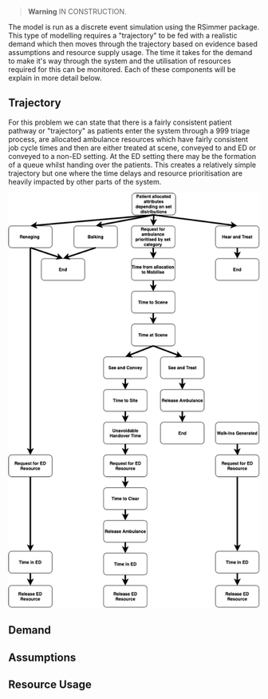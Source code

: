 > **Warning**
> IN CONSTRUCTION.

The model is run as a discrete event simulation using the RSimmer package.  This type of modelling requires a "trajectory" to be fed with a realistic demand which then moves through the trajectory based on evidence based assumptions and resource supply usage.  The time it takes for the demand to make it's way through the system and the utilisation of resources required for this can be monitored.  Each of these components will be explain in more detail below. 

## Trajectory

For this problem we can state that there is a fairly consistent patient pathway or "trajectory" as patients enter the system through a 999 triage process, are allocated ambulance resources which have fairly consistent job cycle times and then are either treated at scene, conveyed to and ED or conveyed to a non-ED setting.  At the ED setting there may be the formation of a queue whilst handing over the patients.  This creates a relatively simple trajectory but one where the time delays and resource prioritisation are heavily impacted by other parts of the system.

<p align = "center">
    <img src="../assets/AmbSimTraj.png" alt="Patient Pathway covering ambulance and ED resource usage" width="600"/>
</p>

## Demand


## Assumptions


## Resource Usage

